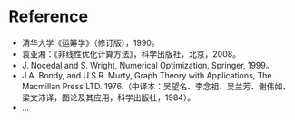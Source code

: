 # Reference

- 清华大学《运筹学》（修订版），1990。
- 袁亚湘：《非线性优化计算方法》，科学出版社，北京，2008。
- J. Nocedal and S. Wright, Numerical Optimization, Springer, 1999。
- J.A. Bondy, and U.S.R. Murty, Graph Theory with Applications, The Macmillan Press LTD. 1976.（中译本：吴望名、李念祖、吴兰芳、谢伟如、梁文沛译，图论及其应用，科学出版社，1984）。
- ...